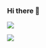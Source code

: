 ### Hi there 👋
![](https://github-profile-trophy.vercel.app/?username=katakyo)

![](https://github-profile-summary-cards.vercel.app/api/cards/profile-details?username=katakyo&theme=dracula)


